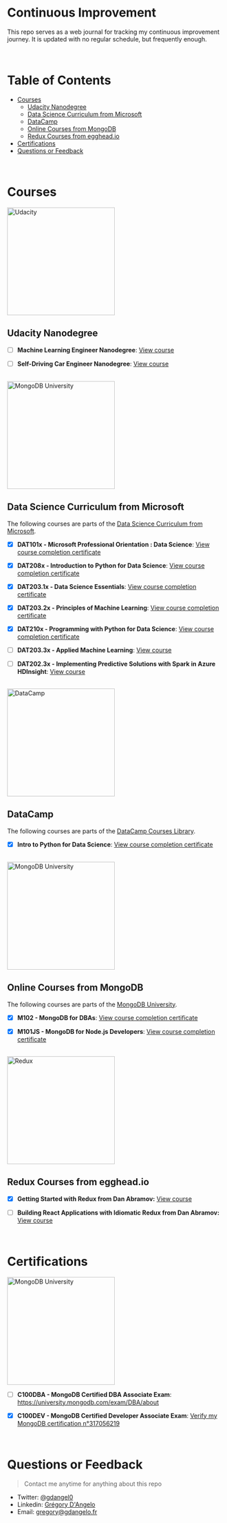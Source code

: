 # Continuous Improvement

This repo serves as a web journal for tracking my continuous improvement journey. It is updated with no regular schedule, but frequently enough.

<br>

# Table of Contents
* [Courses](#courses)
    * [Udacity Nanodegree](#udacity-nanodegree)
    * [Data Science Curriculum from Microsoft](#data-science-curriculum-from-microsoft)
    * [DataCamp](#datacamp)
    * [Online Courses from MongoDB](#online-courses-from-mongodb)
    * [Redux Courses from egghead.io](#redux-courses-from-eggheadio)
* [Certifications](#certifications)
* [Questions or Feedback](#questions-or-feedback)

<br>

# Courses

<img src="https://cdn.worldvectorlogo.com/logos/udacity-2.svg" alt="Udacity" width="250">

## Udacity Nanodegree

- [ ] **Machine Learning Engineer Nanodegree**: [View course](https://www.udacity.com/course/machine-learning-engineer-nanodegree--nd009)

- [ ] **Self-Driving Car Engineer Nanodegree**: [View course](https://www.udacity.com/drive)

<br>

<img src="https://assets.onestore.ms/cdnfiles/onestorerolling-1606-01000/shell/v3/images/logo/microsoft.png" alt="MongoDB University" width="250">

## Data Science Curriculum from Microsoft

The following courses are parts of the [Data Science Curriculum from Microsoft](https://www.edx.org/microsoft-data-science-curriculum).

- [X] **DAT101x - Microsoft Professional Orientation : Data Science**: [View course completion certificate](https://courses.edx.org/certificates/d19318628abf408bacdf602a267b8c23)

- [X] **DAT208x - Introduction to Python for Data Science**: [View course completion certificate](https://courses.edx.org/certificates/50d6852f52a341b6b7c2bcd5beffc56f)

- [X] **DAT203.1x - Data Science Essentials**: [View course completion certificate](https://courses.edx.org/certificates/e73ea8d8a6644680b8254dd0e7f12e72)

- [X] **DAT203.2x - Principles of Machine Learning**: [View course completion certificate](https://courses.edx.org/certificates/ce3aa036109e469894627b9e7c2ac123)

- [X] **DAT210x - Programming with Python for Data Science**: [View course completion certificate](https://courses.edx.org/certificates/fa7fdf1f474044739038e566c4163c12)

- [ ] **DAT203.3x - Applied Machine Learning**: [View course](https://www.edx.org/course/applied-machine-learning-microsoft-dat203-3x)

- [ ] **DAT202.3x - Implementing Predictive Solutions with Spark in Azure HDInsight**: [View course](https://www.edx.org/course/implementing-predictive-solutions-spark-microsoft-dat202-3x-0)

<br>

<img src="https://cdn.datacamp.com/main-app/assets/brand/logo_vertical_dark-99c0154ba9bd796df65021826de1b4d4aa475eeb0134504dd05d6bc5a8d31b07.png" alt="DataCamp" width="250">

## DataCamp

The following courses are parts of the [DataCamp Courses Library](https://www.datacamp.com/courses).

- [X] **Intro to Python for Data Science**: [View course completion certificate](https://www.datacamp.com/statement-of-accomplishment/course/e7e9e0730cf380bccaef5a92134d88e1e26890d4)

<br>

<img src="https://webassets.mongodb.com/_com_assets/cms/MongoDB-Logo-5c3a7405a85675366beb3a5ec4c032348c390b3f142f5e6dddf1d78e2df5cb5c.png" alt="MongoDB University" width="250">

## Online Courses from MongoDB

The following courses are parts of the [MongoDB University](https://university.mongodb.com/).

- [X] **M102 - MongoDB for DBAs**: [View course completion certificate](https://university.mongodb.com/course_completion/5262104e9d074bdf9717234206d02ce2)

- [X] **M101JS - MongoDB for Node.js Developers**: [View course completion certificate](http://university.mongodb.com/course_completion/a94e7a0563eb4556a189fb2d209e07be)

<br>

<img src="https://raw.githubusercontent.com/reactjs/redux/master/logo/logo-title-dark.png" alt="Redux" width="250">

## Redux Courses from egghead.io

- [X] **Getting Started with Redux from Dan Abramov:** [View course](https://egghead.io/courses/getting-started-with-redux)

- [ ] **Building React Applications with Idiomatic Redux from Dan Abramov:** [View course](https://egghead.io/courses/building-react-applications-with-idiomatic-redux)

<br>

# Certifications

<img src="https://webassets.mongodb.com/_com_assets/cms/MongoDB-Logo-5c3a7405a85675366beb3a5ec4c032348c390b3f142f5e6dddf1d78e2df5cb5c.png" alt="MongoDB University" width="250">

- [ ] **C100DBA - MongoDB Certified DBA Associate Exam**: https://university.mongodb.com/exam/DBA/about

- [X] **C100DEV - MongoDB Certified Developer Associate Exam**: [Verify my MongoDB certification n°317056219](https://university.mongodb.com/exams/verify_certificate)

<br>

# Questions or Feedback
> Contact me anytime for anything about this repo

* Twitter: [@gdangel0](https://twitter.com/gdangel0)
* Linkedin: [Grégory D'Angelo](https://www.linkedin.com/in/gregorydangelo)
* Email: [gregory@gdangelo.fr](mailto:gregory@gdangelo.fr)

